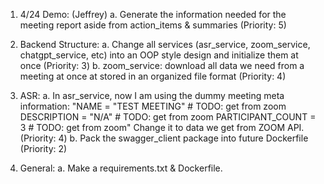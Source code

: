 1. 4/24 Demo: (Jeffrey) 
a. Generate the information needed for the meeting report aside from action_items & summaries (Priority: 5)

2. Backend Structure:
a. Change all services (asr_service, zoom_service, chatgpt_service, etc) into an OOP style design and initialize them at once (Priority: 3)
b. zoom_service: download all data we need from a meeting at once at stored in an organized file format (Priority: 4)

3. ASR:
a. In asr_service, now I am using the dummy meeting meta information:
    "NAME = "TEST MEETING" # TODO: get from zoom
    DESCRIPTION = "N/A" # TODO: get from zoom
    PARTICIPANT_COUNT = 3 # TODO: get from zoom"
    Change it to data we get from ZOOM API. (Priority: 4)
b. Pack the swagger_client package into future Dockerfile (Priority: 2)

4. General:
a. Make a requirements.txt & Dockerfile.